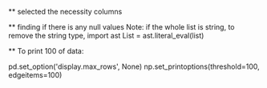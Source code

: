 ** selected the necessity columns

**  finding if there is any null values
Note:
 if the whole list is string, to remove the string type,
        import ast 
        List = ast.literal_eval(list)


** To print 100 of data:

pd.set_option('display.max_rows', None)
np.set_printoptions(threshold=100, edgeitems=100)